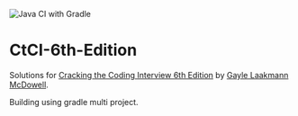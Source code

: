 ![Java CI with Gradle](https://github.com/mdrmtz/ctci-6th-edition-dsl/workflows/Java%20CI%20with%20Gradle/badge.svg)
# CtCI-6th-Edition
Solutions for [Cracking the Coding Interview 6th Edition](https://github.com/careercup/CtCI-6th-Edition) by [Gayle Laakmann McDowell](http://www.gayle.com/).

Building using gradle multi project.
